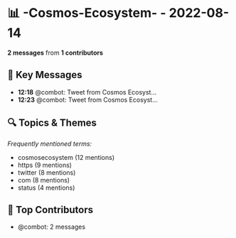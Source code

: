 # 📊 -Cosmos-Ecosystem- - 2022-08-14
**2 messages** from **1 contributors**

## 💬 Key Messages
- **12:18** @combot: [‌‌‌‌‎⁠](https://twitter.com/CosmosEcosystem/status/1558790203434827778)Tweet from Cosmos Ecosyst...
- **12:23** @combot: [‌‌‌‌‎⁠](https://twitter.com/CosmosEcosystem/status/1558791451282210817)Tweet from Cosmos Ecosyst...

## 🔍 Topics & Themes
*Frequently mentioned terms:*
- cosmosecosystem (12 mentions)
- https (9 mentions)
- twitter (8 mentions)
- com (8 mentions)
- status (4 mentions)

## 👥 Top Contributors
- @combot: 2 messages